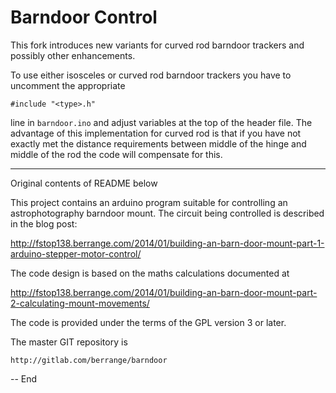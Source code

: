 Barndoor Control
=======================

This fork introduces new variants for curved rod barndoor trackers and possibly other enhancements.

To use either isosceles or curved rod barndoor trackers you have to uncomment the appropriate

	#include "<type>.h"

line in `barndoor.ino` and adjust variables at the top of the header file. The advantage of this
implementation for curved rod is that if you have not exactly met the distance requirements between
middle of the hinge and middle of the rod the code will compensate for this.

---
Original contents of README below

This project contains an arduino program suitable for controlling an
astrophotography barndoor mount. The circuit being controlled is
described in the blog post:

  http://fstop138.berrange.com/2014/01/building-an-barn-door-mount-part-1-arduino-stepper-motor-control/

The code design is based on the maths calculations documented at

  http://fstop138.berrange.com/2014/01/building-an-barn-door-mount-part-2-calculating-mount-movements/

The code is provided under the terms of the GPL version 3 or later.

The master GIT repository is

    http://gitlab.com/berrange/barndoor

-- End
